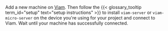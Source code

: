 Add a new machine on [Viam](https://app.viam.com).
Then follow the {{< glossary_tooltip term_id="setup" text="setup instructions" >}} to install `viam-server` or `viam-micro-server` on the device you're using for your project and connect to Viam.
Wait until your machine has successfully connected.
